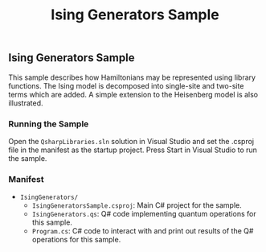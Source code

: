 ﻿---
title: "Ising Generators Sample"
---

## Ising Generators Sample ##

This sample describes how Hamiltonians may be represented using library functions. The Ising model is decomposed into single-site and two-site terms which are added. A simple extension to the Heisenberg model is also illustrated.

### Running the Sample ###

Open the `QsharpLibraries.sln` solution in Visual Studio and set the .csproj file in the manifest as the startup project.
Press Start in Visual Studio to run the sample.

### Manifest ###

- `IsingGenerators/`
  - `IsingGeneratorsSample.csproj`: Main C# project for the sample.
  - `IsingGenerators.qs`: Q# code implementing quantum operations for this sample.
  - `Program.cs`: C# code to interact with and print out results of the Q# operations for this sample.
